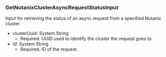 ### GetNutanixClusterAsyncRequestStatusInput
Input for retrieving the status of an async request from a specified Nutanix cluster.

- clusterUuid: System.String
  - Required. UUID used to identify the cluster the request goes to.
- id: System.String
  - Required. ID of the request.
